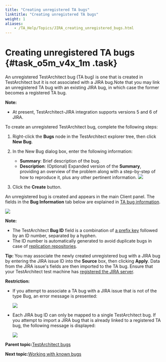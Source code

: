 ```yaml
--- 
title: "Creating unregistered TA bugs"
linktitle: "Creating unregistered TA bugs"
weight: 1
aliases: 
    - /TA_Help/Topics/JIRA_creating_unregistered_bugs.html
---
```

# Creating unregistered TA bugs {#task_o5m_v4x_1m .task}

An unregistered TestArchitect bug \(TA bug\) is one that is created in TestArchitect but it is not associated with a JIRA bug.Note that you may link an unregistered TA bug with an existing JIRA bug, in which case the former becomes a registered TA bug.

**Note:**

-   At present, TestArchitect-JIRA integration supports versions 5 and 6 of JIRA.

To create an unregistered TestArchitect bug, complete the following steps:

1.  Right-click the **Bugs** node in the TestArchitect explorer tree, then click **New Bug**.

2.  In the New Bug dialog box, enter the following information:

    -   **Summary**: Brief description of the bug.
    -   **Description**: \(Optional\) Expanded version of the **Summary**, providing an overview of the problem along with a step-by-step of how to reproduce it, plus any other pertinent information.
    ![](../Images/New_bug_dlg_unlinked_bug.png)

3.  Click the **Create** button.


An unregistered bug is created and appears in the main Client panel. The fields in the **Bug Information** tab below are explained in [TA bug information](Bugs.md#sectiondiv_cln_skj_44).

![](../Images/Unlinked_bug_information.png)

**Note:**

-   The TestArchitect **Bug ID** field is a combination of [a prefix key](Projects_and_project_items_create_project.html) followed by an ID number, separated by a hyphen.
-   The ID number is automatically generated to avoid duplicate bugs in case of [replication repositories](../../TA_Administration/Topics/Repo_server_management_replication_repo_intro.html).

**Tip:** You may associate the newly created unregistered bug with a JIRA bug by entering the JIRA issue ID into the **Source** box, then clicking **Apply**. Data from the JIRA issue's fields are then imported to the TA bug. Ensure that your TestArchitect test machine has [registered the JIRA server](JIRA_registering.html).

**Restriction:**

-   If you attempt to associate a TA bug with a JIRA issue that is not of the type Bug, an error message is presented:

    ![](../Images/Import_bug_other_type.png)

-   Each JIRA bug ID can only be mapped to a single TestArchitect bug. If you attempt to import a JIRA bug that is already linked to a registered TA bug, the following message is displayed:

    ![](../Images/Associated_bug_error_message.png)


**Parent topic:**[TestArchitect bugs](../../TA_Help/Topics/Bugs.html)

**Next topic:**[Working with known bugs](../../TA_Help/Topics/Bugs_working_known_bug.html)

